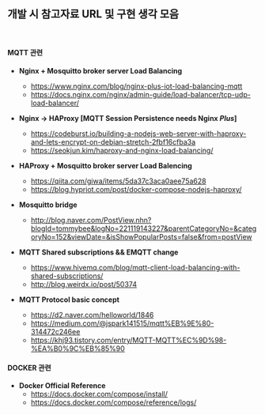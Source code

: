 ## 개발 시 참고자료 URL 및 구현 생각 모음
<br>

#### MQTT 관련
- **Nginx + Mosquitto broker server Load Balancing**
  - https://www.nginx.com/blog/nginx-plus-iot-load-balancing-mqtt
  - https://docs.nginx.com/nginx/admin-guide/load-balancer/tcp-udp-load-balancer/

- **Nginx -> HAProxy [MQTT Session Persistence needs Nginx *Plus*]**
  - https://codeburst.io/building-a-nodejs-web-server-with-haproxy-and-lets-encrypt-on-debian-stretch-2fbf16cfba3a
  - https://seokjun.kim/haproxy-and-nginx-load-balancing/

- **HAProxy + Mosquitto broker server Load Balencing**
  - https://qiita.com/giwa/items/5da37c3aca0aee75a628
  - https://blog.hypriot.com/post/docker-compose-nodejs-haproxy/

- **Mosquitto bridge**
  - http://blog.naver.com/PostView.nhn?blogId=tommybee&logNo=221119143227&parentCategoryNo=&categoryNo=152&viewDate=&isShowPopularPosts=false&from=postView

- **MQTT Shared subscriptions && EMQTT change**
  - https://www.hivemq.com/blog/mqtt-client-load-balancing-with-shared-subscriptions/
  - http://blog.weirdx.io/post/50374

- **MQTT Protocol basic concept**
  - https://d2.naver.com/helloworld/1846
  - https://medium.com/@jspark141515/mqtt%EB%9E%80-314472c246ee
  - https://khj93.tistory.com/entry/MQTT-MQTT%EC%9D%98-%EA%B0%9C%EB%85%90


#### DOCKER 관련
- **Docker Official Reference**
  - https://docs.docker.com/compose/install/
  - https://docs.docker.com/compose/reference/logs/